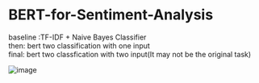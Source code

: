 # BERT-for-Sentiment-Analysis   
baseline :TF-IDF + Naive Bayes Classifier   
then: bert two classification with one input   
final: bert two classfication with two input(It may not be the original task)    

![image](https://user-images.githubusercontent.com/25979008/206885820-a3058fb5-4c14-4c05-b3de-f40122ba4b5a.png)
